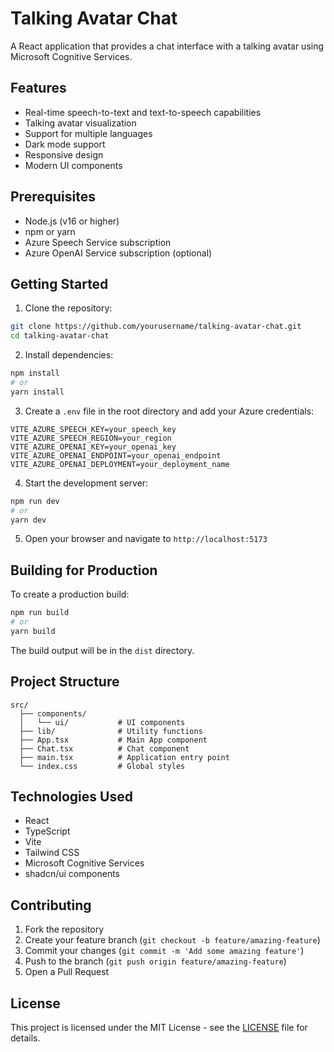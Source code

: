 # Talking Avatar Chat

A React application that provides a chat interface with a talking avatar using Microsoft Cognitive Services.

## Features

- Real-time speech-to-text and text-to-speech capabilities
- Talking avatar visualization
- Support for multiple languages
- Dark mode support
- Responsive design
- Modern UI components

## Prerequisites

- Node.js (v16 or higher)
- npm or yarn
- Azure Speech Service subscription
- Azure OpenAI Service subscription (optional)

## Getting Started

1. Clone the repository:
```bash
git clone https://github.com/yourusername/talking-avatar-chat.git
cd talking-avatar-chat
```

2. Install dependencies:
```bash
npm install
# or
yarn install
```

3. Create a `.env` file in the root directory and add your Azure credentials:
```env
VITE_AZURE_SPEECH_KEY=your_speech_key
VITE_AZURE_SPEECH_REGION=your_region
VITE_AZURE_OPENAI_KEY=your_openai_key
VITE_AZURE_OPENAI_ENDPOINT=your_openai_endpoint
VITE_AZURE_OPENAI_DEPLOYMENT=your_deployment_name
```

4. Start the development server:
```bash
npm run dev
# or
yarn dev
```

5. Open your browser and navigate to `http://localhost:5173`

## Building for Production

To create a production build:

```bash
npm run build
# or
yarn build
```

The build output will be in the `dist` directory.

## Project Structure

```
src/
  ├── components/
  │   └── ui/           # UI components
  ├── lib/              # Utility functions
  ├── App.tsx           # Main App component
  ├── Chat.tsx          # Chat component
  ├── main.tsx          # Application entry point
  └── index.css         # Global styles
```

## Technologies Used

- React
- TypeScript
- Vite
- Tailwind CSS
- Microsoft Cognitive Services
- shadcn/ui components

## Contributing

1. Fork the repository
2. Create your feature branch (`git checkout -b feature/amazing-feature`)
3. Commit your changes (`git commit -m 'Add some amazing feature'`)
4. Push to the branch (`git push origin feature/amazing-feature`)
5. Open a Pull Request

## License

This project is licensed under the MIT License - see the [LICENSE](LICENSE) file for details.
